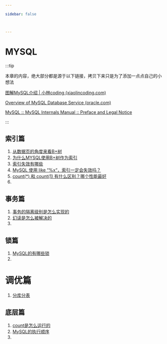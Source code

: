 ```yaml
---

sidebar: false



---
```




# MYSQL

:::tip

本章的内容，绝大部分都是源于以下链接，拷贝下来只是为了添加一点点自己的小想法

[图解MySQL介绍 | 小林coding (xiaolincoding.com)](https://xiaolincoding.com/mysql/)

[Overview of MySQL Database Service (oracle.com)](https://docs.oracle.com/en-us/iaas/mysql-database/doc/overview-mysql-database-service.html)

[MySQL :: MySQL Internals Manual :: Preface and Legal Notice](https://dev.mysql.com/doc/internals/en/preface.html)

:::



## 索引篇

1. [从数据页的角度来看B+树](./index/data_btree.md)
1. [为什么MYSQL使用B+树作为索引](./index/why_btree.md)
1. [索引失效有哪些](./index/index_no_work.md)
1. [MySQL 使用 like “%x“，索引一定会失效吗？](./index/index_issure.md)
1. [count(*) 和 count(1) 有什么区别？哪个性能最好](./index/count.md)
1. 



## 事务篇

1. [事务的隔离级别是怎么实现的](./transaction/how.md)
2. [幻读是怎么被解决的](./transaction/how_to_solve_illusory_read.md)
3. 



## 锁篇

1. [MySQL的有哪些锁](./lock/has_some_lock.md)
2. 





# 调优篇

1. [分库分表](./optimize/division.md)





## 底层篇

1. [count是怎么运行的](./basic/count_how_work.md)
2. [MySQL的执行顺序](./basic/process.md)
3. 



